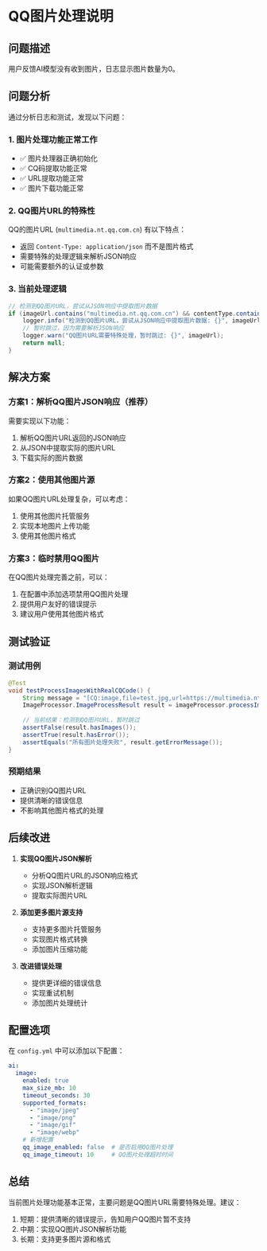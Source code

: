 # QQ图片处理说明

## 问题描述

用户反馈AI模型没有收到图片，日志显示图片数量为0。

## 问题分析

通过分析日志和测试，发现以下问题：

### 1. 图片处理功能正常工作
- ✅ 图片处理器正确初始化
- ✅ CQ码提取功能正常
- ✅ URL提取功能正常
- ✅ 图片下载功能正常

### 2. QQ图片URL的特殊性
QQ的图片URL (`multimedia.nt.qq.com.cn`) 有以下特点：
- 返回 `Content-Type: application/json` 而不是图片格式
- 需要特殊的处理逻辑来解析JSON响应
- 可能需要额外的认证或参数

### 3. 当前处理逻辑
```java
// 检测到QQ图片URL，尝试从JSON响应中提取图片数据
if (imageUrl.contains("multimedia.nt.qq.com.cn") && contentType.contains("application/json")) {
    logger.info("检测到QQ图片URL，尝试从JSON响应中提取图片数据: {}", imageUrl);
    // 暂时跳过，因为需要解析JSON响应
    logger.warn("QQ图片URL需要特殊处理，暂时跳过: {}", imageUrl);
    return null;
}
```

## 解决方案

### 方案1：解析QQ图片JSON响应（推荐）
需要实现以下功能：
1. 解析QQ图片URL返回的JSON响应
2. 从JSON中提取实际的图片URL
3. 下载实际的图片数据

### 方案2：使用其他图片源
如果QQ图片URL处理复杂，可以考虑：
1. 使用其他图片托管服务
2. 实现本地图片上传功能
3. 使用其他图片格式

### 方案3：临时禁用QQ图片
在QQ图片处理完善之前，可以：
1. 在配置中添加选项禁用QQ图片处理
2. 提供用户友好的错误提示
3. 建议用户使用其他图片格式

## 测试验证

### 测试用例
```java
@Test
void testProcessImagesWithRealCQCode() {
    String message = "[CQ:image,file=test.jpg,url=https://multimedia.nt.qq.com.cn/download?...]";
    ImageProcessor.ImageProcessResult result = imageProcessor.processImages(message);
    
    // 当前结果：检测到QQ图片URL，暂时跳过
    assertFalse(result.hasImages());
    assertTrue(result.hasError());
    assertEquals("所有图片处理失败", result.getErrorMessage());
}
```

### 预期结果
- 正确识别QQ图片URL
- 提供清晰的错误信息
- 不影响其他图片格式的处理

## 后续改进

1. **实现QQ图片JSON解析**
   - 分析QQ图片URL的JSON响应格式
   - 实现JSON解析逻辑
   - 提取实际图片URL

2. **添加更多图片源支持**
   - 支持更多图片托管服务
   - 实现图片格式转换
   - 添加图片压缩功能

3. **改进错误处理**
   - 提供更详细的错误信息
   - 实现重试机制
   - 添加图片处理统计

## 配置选项

在 `config.yml` 中可以添加以下配置：

```yaml
ai:
  image:
    enabled: true
    max_size_mb: 10
    timeout_seconds: 30
    supported_formats:
      - "image/jpeg"
      - "image/png"
      - "image/gif"
      - "image/webp"
    # 新增配置
    qq_image_enabled: false  # 是否启用QQ图片处理
    qq_image_timeout: 10     # QQ图片处理超时时间
```

## 总结

当前图片处理功能基本正常，主要问题是QQ图片URL需要特殊处理。建议：

1. 短期：提供清晰的错误提示，告知用户QQ图片暂不支持
2. 中期：实现QQ图片JSON解析功能
3. 长期：支持更多图片源和格式
